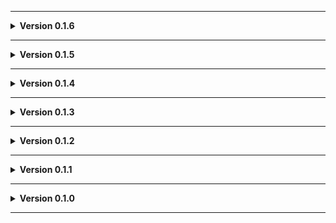 
---

**<details><summary>Version 0.1.6</summary>**

 - Readme pics.
 
 </details>

---

**<details><summary>Version 0.1.5</summary>**

 - More compatibility with v0xx's LethalElements (confirmed with the Beta version).
 
 </details>

---

**<details><summary>Version 0.1.4</summary>**

 - Removed collision on a puddle.
 
 </details>

---

**<details><summary>Version 0.1.3</summary>**

 - Added scaffolding near fire exit.
 - Dust storm effect now resumes when exiting fire exit.
 
 </details>

---

**<details><summary>Version 0.1.2</summary>**

 - Update to README.
 - Added Moon_Day_Speed_Multiplier_Patcher and AutoScroll as dependencies.
 - Converted terrain to mesh to fix graphical issues (Thanks Voxx!)
 - Type faster on the keyboards!
 
 </details>

---

**<details><summary>Version 0.1.1</summary>**

 - Added JLL as a dependeny.
 
 </details>

---

**<details><summary>Version 0.1.0</summary>**

 - Initial standalone upload.
 
 </details>
 
---
